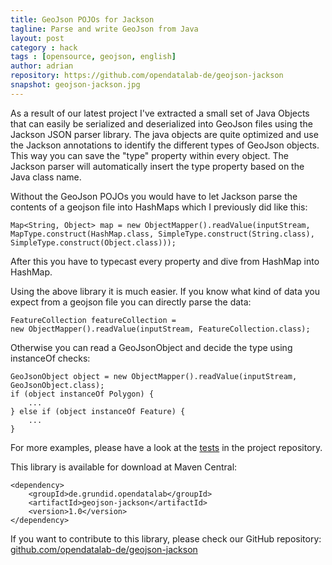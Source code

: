 ```yaml
---
title: GeoJson POJOs for Jackson
tagline: Parse and write GeoJson from Java
layout: post
category : hack
tags : [opensource, geojson, english]
author: adrian
repository: https://github.com/opendatalab-de/geojson-jackson
snapshot: geojson-jackson.jpg
---
```


As a result of our latest project I've extracted a small set of Java Objects that can easily be serialized 
and deserialized into GeoJson files using the Jackson JSON parser library. The java objects are quite 
optimized and use the Jackson annotations to identify the different types of GeoJson objects. 
This way you can save the "type" property within every object. The Jackson parser will automatically 
insert the type property based on the Java class name.

Without the GeoJson POJOs you would have to let Jackson parse the contents of a geojson file 
into HashMaps which I previously did like this:

	Map<String, Object> map = new ObjectMapper().readValue(inputStream,
	MapType.construct(HashMap.class, SimpleType.construct(String.class),
	SimpleType.construct(Object.class)));

After this you have to typecast every property and dive from HashMap into HashMap. 

Using the above library it is much easier. If you know what kind of data you expect from a 
geojson file you can directly parse the data:

	FeatureCollection featureCollection = 
	new ObjectMapper().readValue(inputStream, FeatureCollection.class);

Otherwise you can read a GeoJsonObject and decide the type using instanceOf checks:

	GeoJsonObject object = new ObjectMapper().readValue(inputStream, GeoJsonObject.class);
	if (object instanceOf Polygon) {
		...
	} else if (object instanceOf Feature) {
		...
	}

For more examples, please have a look at 
the [tests](https://github.com/opendatalab-de/geojson-jackson/tree/master/src/test/java/org/geojson/jackson) 
in the project repository. 

This library is available for download at Maven Central:

	<dependency>
		<groupId>de.grundid.opendatalab</groupId>
		<artifactId>geojson-jackson</artifactId>
		<version>1.0</version>
	</dependency>


If you want to contribute to this library, please check our GitHub repository:
[github.com/opendatalab-de/geojson-jackson](https://github.com/opendatalab-de/geojson-jackson)

